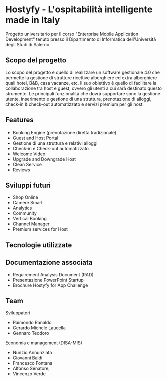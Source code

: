 # Hostyfy - L'ospitabilità intelligente made in Italy

Progetto universitario per il corso "Enterprise Mobile Application Development" tenuto presso il Dipartimento di Informatica dell'Università degli Studi di Salerno.

## Scopo del progetto
Lo scopo del progetto è quello di realizzare un software gestionale 4.0 che permette la gestione di strutture ricettive alberghiere ed extra alberghiere quali hotel, B&B, casa vacanze, etc. Il suo obiettivo è quello di facilitare la collaborazione tra host e guest, ovvero gli utenti a cui sarà destinato questo strumento. Le principali funzionalità che dovrà supportare sono la gestione utente, inserimento e gestione di una struttura, prenotazione di alloggi, check-in & check-out automatizzato e servizi premium per gli host.

## Features
  - Booking Engine (prenotazione diretta tradizionale)
  - Guest and Host Portal
  - Gestione di una struttura e relativi alloggi
  - Check-in e Check-out automatizzato 
  - Welcome Video
  - Upgrade and Downgrade Host
  - Clean Service
  - Reviews 

## Sviluppi futuri
 - Shop Online
 - Camere Smart
 - Analytics
 - Community
 - Vertical Booking
 - Channel Manager
 - Premium services for Host

## Tecnologie utilizzate


## Documentazione associata
 - Requirement Analysis Document (RAD) 
 - Presentazione PowerPoint Startup
 - Brochure Hostyfy for App Challenge

## Team
  Sviluppatori
  - Raimondo Ranaldo
  - Gerardo Michele Laucella
  - Gennaro Teodoro

  Economia e management (DISA-MIS)
  - Nunzio Annunziata
  - Giovanni Baldi
  - Francesco Fontana
  - Alfonso Senatore,
  - Vincenzo Verde

